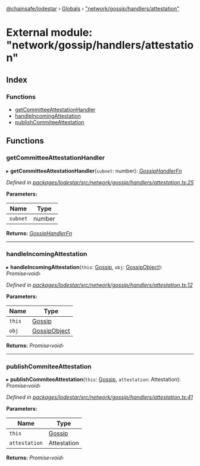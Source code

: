 [@chainsafe/lodestar](../README.md) › [Globals](../globals.md) › ["network/gossip/handlers/attestation"](_network_gossip_handlers_attestation_.md)

# External module: "network/gossip/handlers/attestation"

## Index

### Functions

* [getCommitteeAttestationHandler](_network_gossip_handlers_attestation_.md#getcommitteeattestationhandler)
* [handleIncomingAttestation](_network_gossip_handlers_attestation_.md#handleincomingattestation)
* [publishCommiteeAttestation](_network_gossip_handlers_attestation_.md#publishcommiteeattestation)

## Functions

###  getCommitteeAttestationHandler

▸ **getCommitteeAttestationHandler**(`subnet`: number): *[GossipHandlerFn](_network_gossip_gossip_.md#gossiphandlerfn)*

*Defined in [packages/lodestar/src/network/gossip/handlers/attestation.ts:25](https://github.com/ChainSafe/lodestar/blob/3dee406/packages/lodestar/src/network/gossip/handlers/attestation.ts#L25)*

**Parameters:**

Name | Type |
------ | ------ |
`subnet` | number |

**Returns:** *[GossipHandlerFn](_network_gossip_gossip_.md#gossiphandlerfn)*

___

###  handleIncomingAttestation

▸ **handleIncomingAttestation**(`this`: [Gossip](../classes/_network_gossip_gossip_.gossip.md), `obj`: [GossipObject](_network_gossip_interface_.md#gossipobject)): *Promise‹void›*

*Defined in [packages/lodestar/src/network/gossip/handlers/attestation.ts:12](https://github.com/ChainSafe/lodestar/blob/3dee406/packages/lodestar/src/network/gossip/handlers/attestation.ts#L12)*

**Parameters:**

Name | Type |
------ | ------ |
`this` | [Gossip](../classes/_network_gossip_gossip_.gossip.md) |
`obj` | [GossipObject](_network_gossip_interface_.md#gossipobject) |

**Returns:** *Promise‹void›*

___

###  publishCommiteeAttestation

▸ **publishCommiteeAttestation**(`this`: [Gossip](../classes/_network_gossip_gossip_.gossip.md), `attestation`: Attestation): *Promise‹void›*

*Defined in [packages/lodestar/src/network/gossip/handlers/attestation.ts:41](https://github.com/ChainSafe/lodestar/blob/3dee406/packages/lodestar/src/network/gossip/handlers/attestation.ts#L41)*

**Parameters:**

Name | Type |
------ | ------ |
`this` | [Gossip](../classes/_network_gossip_gossip_.gossip.md) |
`attestation` | Attestation |

**Returns:** *Promise‹void›*
